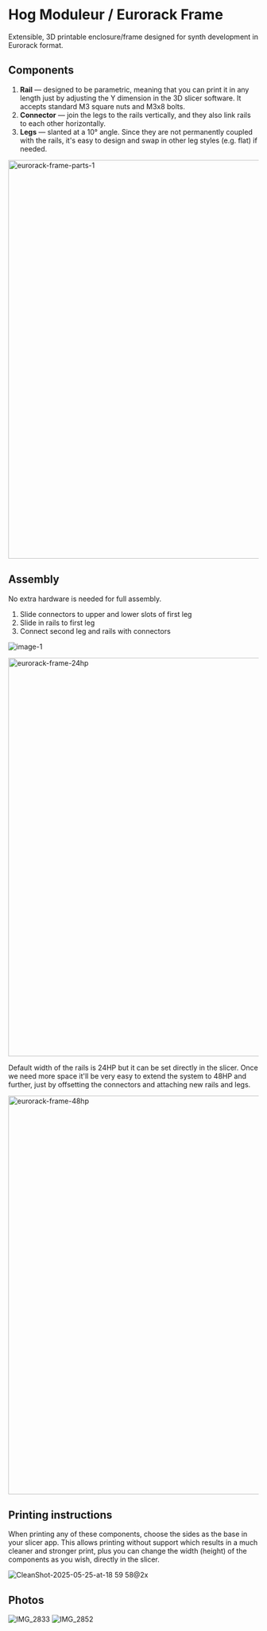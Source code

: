 # Hog Moduleur / Eurorack Frame

Extensible, 3D printable enclosure/frame designed for synth development in Eurorack format. 

## Components

1. **Rail** — designed to be parametric, meaning that you can print it in any length just by adjusting the Y dimension in the 3D slicer software. It accepts standard M3 square nuts and M3x8 bolts.
2. **Connector** — join the legs to the rails vertically, and they also link rails to each other horizontally.
3. **Legs** — slanted at a 10° angle. Since they are not permanently coupled with the rails, it's easy to design and swap in other leg styles (e.g. flat) if needed.

<img width="800" alt="eurorack-frame-parts-1" src="https://github.com/user-attachments/assets/4893cc53-4b12-4dc6-9369-712d33cf11ba" />

## Assembly

No extra hardware is needed for full assembly.

1. Slide connectors to upper and lower slots of first leg
2. Slide in rails to first leg
3. Connect second leg and rails with connectors 

![image-1](https://github.com/user-attachments/assets/d2498607-3284-430f-a643-5ea8c270b1b4)

<img width="800" alt="eurorack-frame-24hp" src="https://github.com/user-attachments/assets/c4587454-fa4a-4ce9-b0d7-a24d29d01514" />

Default width of the rails is 24HP but it can be set directly in the slicer. Once we need more space it'll be very easy to extend the system to 48HP and further, just by offsetting the connectors and attaching new rails and legs.

<img width="800" alt="eurorack-frame-48hp" src="https://github.com/user-attachments/assets/75866723-0c31-4b37-bc97-369a000a625b" />


## Printing instructions

When printing any of these components, choose the sides as the base in your slicer app. This allows printing without support which results in a much cleaner and stronger print, plus you can change the width (height) of the components as you wish, directly in the slicer.

![CleanShot-2025-05-25-at-18 59 58@2x](https://github.com/user-attachments/assets/e96d5d98-4839-4aad-bda9-136ed2b8c5cf)

## Photos

![IMG_2833](https://github.com/user-attachments/assets/8fa08ddf-dc6d-47ff-99b6-6fd0426b09e2)
![IMG_2852](https://github.com/user-attachments/assets/5941e845-134f-435a-b134-714c32d84cfb)

